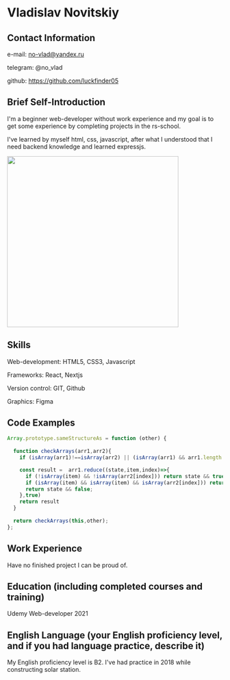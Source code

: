 # Vladislav Novitskiy

## Contact Information
e-mail: no-vlad@yandex.ru

telegram: @no_vlad

github: https://github.com/luckfinder05

## Brief Self-Introduction
I'm a beginner web-developer without work experience and my goal is to get some experience by completing projects in the rs-school.

I've learned by myself html, css, javascript, after what I understood that I need backend knowledge and learned expressjs.

<img src="https://github.com/luckfinder05/rsschool-cv/assets/39525356/27614c92-c681-4cef-bdae-5f919f6b6281"
height="400"
width="400"
  style="text-align:center;"
  />

## Skills
Web-development: HTML5, CSS3, Javascript

Frameworks: React, Nextjs

Version control: GIT, Github

Graphics: Figma

## Code Examples
```js
Array.prototype.sameStructureAs = function (other) {
  
  function checkArrays(arr1,arr2){
    if (isArray(arr1)!==isArray(arr2) || (isArray(arr1) && arr1.length!==arr2.length)) return false;

    const result =  arr1.reduce((state,item,index)=>{
      if (!isArray(item) && !isArray(arr2[index])) return state && true;      
      if (isArray(item) && isArray(item) && isArray(arr2[index])) return state && checkArrays(item, arr2[index]);
      return state && false;
    },true)
    return result
  }
  
  return checkArrays(this,other);
};
```

## Work Experience
Have no finished project I can be proud of.

## Education (including completed courses and training)
Udemy Web-developer 2021

## English Language (your English proficiency level, and if you had language practice, describe it)
My English proficiency level is B2. I've had practice in 2018 while constructing solar station.
